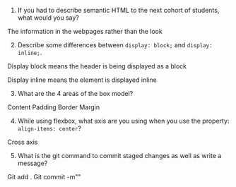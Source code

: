 1. If you had to describe semantic HTML to the next cohort of students, what would you say?

The information in the webpages rather than the look

2. Describe some differences between ```display: block;``` and ```display: inline;```.

Display block means the header is being displayed as a block 

Display inline means the element is displayed inline 

3. What are the 4 areas of the box model?

Content 
Padding 
Border 
Margin

4. While using flexbox, what axis are you using when you use the property: ```align-items: center```?

Cross axis 

5. What is the git command to commit staged changes as well as write a message? 

Git add . 
Git commit -m""